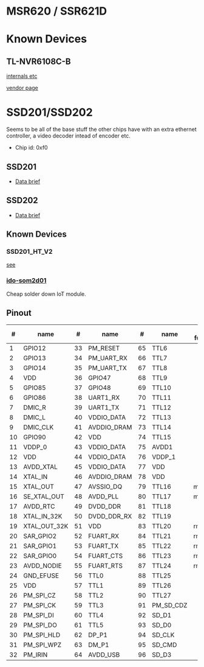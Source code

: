 # MSR620 / SSR621D

# Known Devices

## TL-NVR6108C-B

[internals etc](tlnvr6108cb/)

[vendor page](https://www.tp-link.com.cn/product_1497.html#tag)

# SSD201/SSD202

Seems to be all of the base stuff the other chips have with an extra ethernet
controller, a video decoder intead of encoder etc.

- Chip id: 0xf0

## SSD201

- [Data brief](SSD201_pb_S_v01.pdf)

## SSD202

- [Data brief](SSD202D_pb_S_v01.pdf)

## Known Devices

### SSD201_HT_V2

[see](ssd201_ht_v2/)

### [ido-som2d01](http://www.wireless-tag.cn/portfolio/ido-som2d01-2/)

Cheap solder down IoT module.

## Pinout

| #  | name         | #  | name        | #  | name      | alt functions | #   | name           |            |
|----|--------------|----|-------------|----|-----------|---------------|-----|----------------|------------|
| 1  | GPIO12       | 33 | PM_RESET    | 65 | TTL6      |               | 97  | SD_D2          |            |
| 2  | GPIO13       | 34 | PM_UART_RX  | 66 | TTL7      |               | 98  | VDDP_1         |            |
| 3  | GPIO14       | 35 | PM_UART_TX  | 67 | TTL8      |               | 99  | GPIO0          |            |
| 4  | VDD          | 36 | GPIO47      | 68 | TTL9      |               | 100 | GPIO1          |            |
| 5  | GPIO85       | 37 | GPIO48      | 69 | TTL10     |               | 101 | GPIO2          |            |
| 6  | GPIO86       | 38 | UART1_RX    | 70 | TTL11     |               | 102 | GPIO3          |            |
| 7  | DMIC_R       | 39 | UART1_TX    | 71 | TTL12     |               | 103 | PM_LED0        |            |
| 8  | DMIC_L       | 40 | VDDIO_DATA  | 72 | TTL13     |               | 104 | PM_LED1        |            |
| 9  | DMIC_CLK     | 41 | AVDDIO_DRAM | 73 | TTL14     |               | 105 | VDD            |            |
| 10 | GPIO90       | 42 | VDD         | 74 | TTL15     |               | 106 | AVDD_ETH       |            |
| 11 | VDDP_0       | 43 | VDDIO_DATA  | 75 | AVDD1     |               | 107 | ETH_RN         |            |
| 12 | VDD          | 44 | VDDIO_DATA  | 76 | VDDP_1    |               | 108 | ETH_RP         |            |
| 13 | AVDD_XTAL    | 45 | VDDIO_DATA  | 77 | VDD       |               | 109 | ETH_TN         |            |
| 14 | XTAL_IN      | 46 | AVDDIO_DRAM | 78 | VDD       |               | 110 | ETH_TP         |            |
| 15 | XTAL_OUT     | 47 | AVSSIO_DQ   | 79 | TTL16     | mdio?         | 111 | DP_P2          |            |
| 16 | SE_XTAL_OUT  | 48 | AVDD_PLL    | 80 | TTL17     | mdc?          | 112 | DM_P2          |            |
| 17 | AVDD_RTC     | 49 | DVDD_DDR    | 81 | TTL18     |               | 113 | AVDD_USB       |            |
| 18 | XTAL_IN_32K  | 50 | DVDD_DDR_RX | 82 | TTL19     |               | 114 | AVDD_AUD       |            |
| 19 | XTAL_OUT_32K | 51 | VDD         | 83 | TTL20     | rmii_rxd0?    | 115 | AUD_LINEOUT_R0 |            |
| 20 | SAR_GPIO2    | 52 | FUART_RX    | 84 | TTL21     | rmii_rxd1?    | 116 | AUD_LINEOUT_L0 |            |
| 21 | SAR_GPIO1    | 53 | FUART_TX    | 85 | TTL22     | rmii_txd0?    | 117 | AUD_MICCM0     |            |
| 22 | SAR_GPIO0    | 54 | FUART_CTS   | 86 | TTL23     | rmii_txd1?    | 118 | AUD_MICIN0     |            |
| 23 | AVDD_NODIE   | 55 | FUART_RTS   | 87 | TTL24     | rmii_txen?    | 119 | AUD_VRM_DAC    |            |
| 24 | GND_EFUSE    | 56 | TTL0        | 88 | TTL25     |               | 120 | AUD_VAG        |            |
| 25 | VDD          | 57 | TTL1        | 89 | TTL26     |               | 121 | GPIO4          |            |
| 26 | PM_SPI_CZ    | 58 | TTL2        | 90 | TTL27     |               | 122 | GPIO5          |            |
| 27 | PM_SPI_CK    | 59 | TTL3        | 91 | PM_SD_CDZ |               | 123 | GPIO6          |            |
| 28 | PM_SPI_DI    | 60 | TTL4        | 92 | SD_D1     |               | 124 | GPIO7          |            |
| 29 | PM_SPI_DO    | 61 | TTL5        | 93 | SD_D0     |               | 125 | UART2_RX       | spi0_mode5 |
| 30 | PM_SPI_HLD   | 62 | DP_P1       | 94 | SD_CLK    |               | 126 | UART2_TX       | spi0_mode5 |
| 31 | PM_SPI_WPZ   | 63 | DM_P1       | 95 | SD_CMD    |               | 127 | GPIO10         | spi0_mode5 |
| 32 | PM_IRIN      | 64 | AVDD_USB    | 96 | SD_D3     |               | 128 | GPIO11         | spi0_mode5 |
